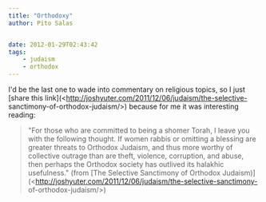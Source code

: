 ```yaml
---
title: "Orthodoxy"
author: Pito Salas


date: 2012-01-29T02:43:42
tags:
    - judaism
    - orthodox
---
```




I'd be the last one to wade into commentary on religious topics, so I just
[share this link](<http://joshyuter.com/2011/12/06/judaism/the-selective-
sanctimony-of-orthodox-judaism/>) because for me it was interesting reading:

> "For those who are committed to being a shomer Torah, I leave you with the
> following thought. If women rabbis or omitting a blessing are greater
> threats to Orthodox Judaism, and thus more worthy of collective outrage than
> are theft, violence, corruption, and abuse, then perhaps the Orthodox
> society has outlived its halakhic usefulness." (from [The Selective
> Sanctimony of Orthodox
> Judaism)](<http://joshyuter.com/2011/12/06/judaism/the-selective-sanctimony-
> of-orthodox-judaism/>)



